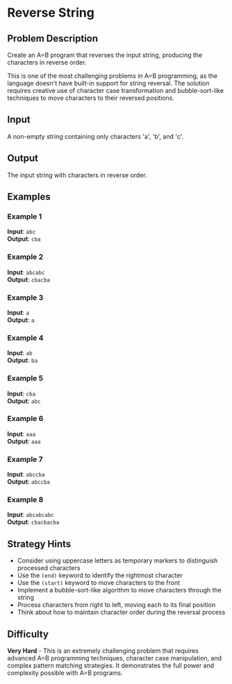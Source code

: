 # Reverse String

## Problem Description
Create an A=B program that reverses the input string, producing the characters in reverse order.

This is one of the most challenging problems in A=B programming, as the language doesn't have built-in support for string reversal. The solution requires creative use of character case transformation and bubble-sort-like techniques to move characters to their reversed positions.

## Input
A non-empty string containing only characters 'a', 'b', and 'c'.

## Output
The input string with characters in reverse order.

## Examples

### Example 1
**Input**: `abc`  
**Output**: `cba`

### Example 2
**Input**: `abcabc`  
**Output**: `cbacba`

### Example 3
**Input**: `a`  
**Output**: `a`

### Example 4
**Input**: `ab`  
**Output**: `ba`

### Example 5
**Input**: `cba`  
**Output**: `abc`

### Example 6
**Input**: `aaa`  
**Output**: `aaa`

### Example 7
**Input**: `abccba`  
**Output**: `abccba`

### Example 8
**Input**: `abcabcabc`  
**Output**: `cbacbacba`

## Strategy Hints
- Consider using uppercase letters as temporary markers to distinguish processed characters
- Use the `(end)` keyword to identify the rightmost character
- Use the `(start)` keyword to move characters to the front
- Implement a bubble-sort-like algorithm to move characters through the string
- Process characters from right to left, moving each to its final position
- Think about how to maintain character order during the reversal process

## Difficulty
**Very Hard** - This is an extremely challenging problem that requires advanced A=B programming techniques, character case manipulation, and complex pattern matching strategies. It demonstrates the full power and complexity possible with A=B programs.

